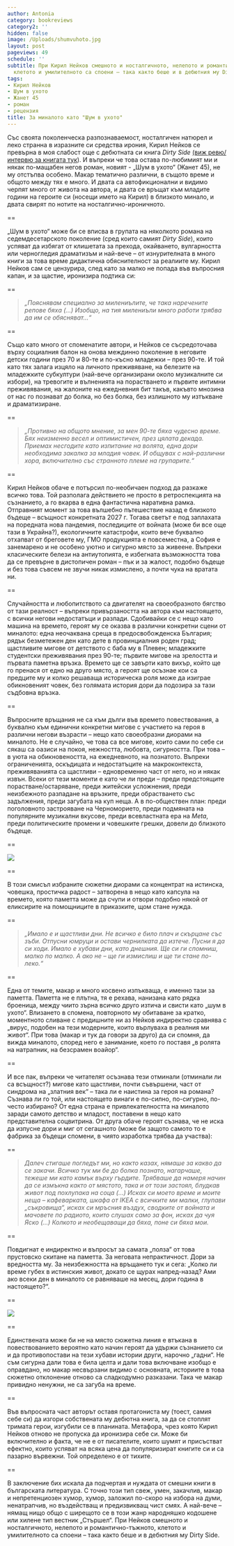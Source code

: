 ```yaml
---
author: Antonia
category: bookreviews
category2: ''
hidden: false
image: /Uploads/shumvuhoto.jpg
layout: post
pageviews: 49
schedule: ''
subtitle: При Кирил Нейков смешното и носталгичното, нелепото и романтично-тъжното,
  клетото и умилителното са споени – така както беше и в дебютния му Dirty Side
tags:
- Кирил Нейков
- Шум в ухото
- Жанет 45
- роман
- рецензия
title: За миналото като "Шум в ухото"
---
```


Със своята поколенческа разпознаваемост, носталгичен натюрел и леко странна в изразните си средства ирония, Кирил Нейков се превърна в моя слабост още с дебютната си книга *Dirty Side* [(виж ревю/интервю за книгата тук](https://literaturnirazgovori.com/interviews/2022/03/29/07-49-%D0%BA%D0%B8%D1%80%D0%B8%D0%BB-%D0%BD%D0%B5%D0%B9%D0%BA%D0%BE%D0%B2-%D0%B7%D0%B0-dirty-side-%D0%B2%D1%80%D0%B5%D0%BC%D0%B5%D1%82%D0%BE-%D0%BD%D0%B5-%D0%B5-%D0%B2%D1%80%D0%B0%D0%B3-%D1%85%D0%B0%D1%80%D0%B5%D1%81%D0%B2%D0%B0%D0%BC-%D1%82%D0%BE%D0%B7%D0%B8-%D0%BF%D1%80%D0%BE%D1%86%D0%B5%D1%81-%D0%BD%D0%B0-%D0%B4%D0%B5%D1%81%D1%82%D1%80%D1%83%D0%BA%D1%82%D0%B8%D0%B2%D0%BD%D0%BE-%D0%BE%D0%B1%D0%BD%D0%BE%D0%B2%D0%BB%D0%B5%D0%BD%D0%B8%D0%B5.html)). И въпреки че това остава по-любимият ми и някак по-мащабен негов роман, новият - „Шум в ухото“ (Жанет 45), не му отстъпва особено. Макар тематично различни, в същото време и общото между тях е много. И двата са автофикционални и видимо черпят много от живота на автора, и двата се връщат към младите години на героите си (носещи името на Кирил) в близкото минало, и двата свирят по нотите на   носталгично-ироничното.

\==

„Шум в ухото“ може би се вписва в групата на няколкото романа на седемдесетарското поколение (сред които самият *Dirty Side*), които успяват да избягат от клишетата за прехода, окайването, вулгарността или черногледия драматизъм и най-вече – от изнурителната в много книги за това време дидактична обяснителност за реалиите му. Кирил Нейков сам се цензурира, след като за малко не попада във въпросния капан, и за щастие, иронизира подтика си:

\==

> *„Пояснявам специално за милениълите, че така наречените репове бяха (...) Изобщо, на тия милениъли много работи трябва да им се обясняват...“*

\==

Също като много от споменатите автори, и Нейков се съсредоточава върху социалния балон на онова междинно поколение в неговите детски години през 70 и 80-те и по-късно младежки – през 90-те. И той като тях залага изцяло на личното преживяване, на белезите на младежките субкултури (най-вече организирани около музикалните си избори), на тревогите и вълненията на порастването и първите интимни преживявания, на жалоните на ежедневния бит такъв, какъвто мнозина от нас го познават до болка, но без болка, без излишното му изтъкване и драматизиране. 

\==

> *„Противно на общото мнение, за мен 90-те бяха чудесно време. Бях неизменно весел и оптимистичен, през цялата декада. Приемах несгодите като изпитание на волята, една дори необходима закалка за младия човек. И общувах с най-различни хора, включително със странното племе на групарите.“*

\==

Кирил Нейков обаче е потърсил по-необичаен подход да разкаже всичко това. Той разполага действието не просто в ретроспекцията на съзнанието, а го вкарва в една фантастична наративна рамка. Отправният момент за това вълшебно пътешествие назад e близкото бъдеще – всъщност конкретната 2027 г. Тогава светът е под заплахата на поредната нова пандемия, последиците от войната (може би все още тази в Украйна?), екологичните катастрофи, които вече буквално отхапват от бреговете му, ГМО продукцията е повсеместна, а София е занемарено и не особено уютно и сигурно място за живеене. Въпреки класическите белези на антиутопията, е избегната възможността това да се превърне в дистопичен роман – пък и за жалост, подобно бъдеще и без това съвсем не звучи никак измислено, а почти чука на вратата ни. 

\==

Случайността и любопитството са двигателят на своеобразното бягство от тази реалност – въпреки привързаността на автора към настоящето, с всички негови недостатъци и разпади. Сдобивайки се с нещо като машина на времето, героят му се оказва в различни конкретни сцени от миналото: една неочаквана среща в предосвобожденска България; рядък безметежен ден като дете в провинциалния роден град; щастливите мигове от детството с баба му в Плевен; младежките студентски преживявания през 90-те; първите мигове на зрелостта и първата паметна връзка. Времето ще се завърти като вихър, който ще го пренася от едно на друго място, а героят ще осъзнае кои са предците му и колко решаваща историческа роля може да изиграе обикновеният човек, без голямата история дори да подозира за тази съдбовна връзка. 

\==

Въпросните връщания не са към дълги във времето повествования, а буквално към единични конкретни мигове с участието на героя в различни негови възрасти – нещо като своеобразни диорами на миналото. Не е случайно, че това са все мигове, които сами по себе си сякаш са оазиси на покоя, нежността, любовта, сигурността. При това – в уюта на обикновеността, на ежедневното, на познатото. Въпреки ограниченията, оскъдицата и недостатъците на макроконтекста, преживяванията са щастливи – едновременно част от него, но и някак извън. Всеки от тези моменти е като че ли преди – преди предстоящите порастване/остаряване, преди житейски усложнения, преди неизбежното разпадане на връзките, преди обрастването със задължения, преди загубата на куп неща. А в по-обществен план: преди поголовното застрояване на Черноморието, преди подмяната на популярните музикални вкусове, преди всевластната ера на *Meta*, преди политическите промени и човешките грешки, довели до близкото бъдеще. 

\==

![](/Uploads/kirilneykov.jpg)

\==

В този смисъл избраните сюжетни диорами са концентрат на истинска, човешка, простичка радост – затворена в нещо като капсула на времето, която паметта може да счупи и отвори подобно някой от еликсирите на помощниците в приказките, щом стане нужда. 

\==

> *„Имало е и щастливи дни. Не всичко е било плач и скърцане със зъби. Отпусни юмруци и остави чернилката да изтече. Пусни я да си ходи. Имало е хубави дни, като днешния. Ще си ги спомниш, малко по малко. А ако не – ще ги измислиш и ще ти стане по-леко.“*

\==

Една от темите, макар и много косвено изпъкваща, е именно тази за паметта. Паметта не е плътна, тя е рехава, нанизана като рядка броеница, между чиито зърна всичко друго изтича и свисти като „шум в ухото“. Влизането в спомена, повторното му обитаване за кратко, моментното сливане с предишните ни аз Нейков индиректно сравнява с „вирус, подобен на тези модерните, които върлуваха в реалния ми живот“. При това (макар и тук да говори за друго) да си спомня, да вижда миналото, според него е занимание, което го поставя „в ролята на натрапник, на безсрамен воайор“. 

\==

И все пак, въпреки че читателят осъзнава тези отминали (отминали ли са всъщност?) мигове като щастливи, почти съвършени, част от синдрома на „златния век“ – така ли е наистина за героя на романа? Съзнава ли го той, или настоящето винаги е по-силно, по-сигурно, по-често избирано? От една страна е привлекателността на миналото заради самото детство и младост, поставени в нещо като представителна соцвитрина. От друга обаче героят съзнава, че не иска да изпусне дори и миг от сегашното (може би защото самото то е фабрика за бъдещи спомени, в чиято изработка трябва да участва):

\==

> *Далеч стигаше погледът ми, но както казах, нямаше за какво да се закачи. Всичко тук ми бе до болка познато, нагарчаше, тежеше ми като камък върху гърдите. Трябваше да намеря начин да се измъкна както от мястото, така и от този застоял, блудкав живот под похлупака на соца (…) Исках си моето време и моите неща – кафеварката, шкафа от IKEA с всичките ми малки, глупави „съкровища“, исках си мръсния въздух, сводките от войната и мачовете по радиото, които слушах само за фон, исках да чуя Яско (…) Колкото и необещаващи да бяха, поне си бяха мои.*

\==

Повдигнат е индиректно и въпросът за самата „полза“ от това прустовско скитане на паметта. За неговата непрактичност. Дори за вредността му. За неизбежността на връщането тук и сега: „Колко ли време губех в истинския живот, докато се щурах напред-назад? Ами ако всеки ден в миналото се равняваше на месец, дори година в настоящето?“.

\==

![](/Uploads/dirty-side.jpg)

\==

Единствената може би не на място сюжетна линия е втъкана в повествованието вероятно като начин героят да удържи съзнанието си и да противопостави на тези хубави истории други, нарочно „гадни“. Не съм сигурна дали това е била целта и дали това включване изобщо е оправдано, но макар несвързани видимо с основната, историите в това сюжетно отклонение отново са сладкодумно разказани. Така че макар привидно ненужни, не са загуба на време. 

\==

Във въпросната част авторът оставя протагониста му (тоест, самия себе си) да изгори собствената му дебютна книга, за да се стоплят тримата герои, изгубили се в планината. Метафора, чрез която Кирил Нейков отново не пропуска да иронизира себе си. Може би включително и факта, че не е от писателите, които шумят и присъстват ефектно, които успяват на всяка цена да популяризират книгите си и са пазарно вървежни. Той определено е от тихите.  

\==

В заключение бих искала да подчертая и нуждата от смешни книги в българската литература. С точно този тип свеж, умен, закачлив, макар и непретенциозен хумор, хумор, заложил по-скоро на избора на думи, ненатрапчив, но въздействащ и предизвикващ чист смях. А най-вече – нямащ нищо общо с ширещото се в този жанр народняшко кодошене или хилене тип вестник „Стършел“. При Нейков смешното и носталгичното, нелепото и романтично-тъжното, клетото и умилителното са споени –  така както беше и в дебютния му Dirty Side.